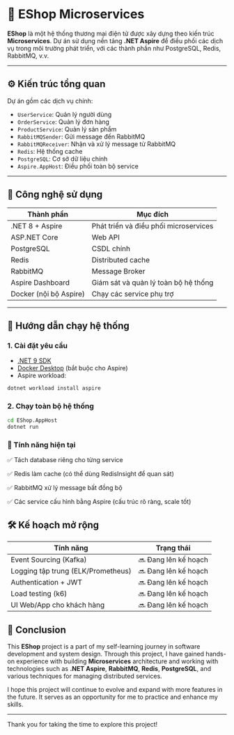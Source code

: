 # 🛒 EShop Microservices

**EShop** là một hệ thống thương mại điện tử được xây dựng theo kiến trúc **Microservices**. Dự án sử dụng nền tảng **.NET Aspire** để điều phối các dịch vụ trong môi trường phát triển, với các thành phần như PostgreSQL, Redis, RabbitMQ, v.v.

---

## ⚙️ Kiến trúc tổng quan

Dự án gồm các dịch vụ chính:

- `UserService`: Quản lý người dùng
- `OrderService`: Quản lý đơn hàng
- `ProductService`: Quản lý sản phẩm
- `RabbitMQSender`: Gửi message đến RabbitMQ
- `RabbitMQReceiver`: Nhận và xử lý message từ RabbitMQ
- `Redis`: Hệ thống cache
- `PostgreSQL`: Cơ sở dữ liệu chính
- `Aspire.AppHost`: Điều phối toàn bộ service

---

## 🧱 Công nghệ sử dụng

| Thành phần        | Mục đích                             |
|------------------|--------------------------------------|
| .NET 8 + Aspire  | Phát triển và điều phối microservices |
| ASP.NET Core     | Web API                              |
| PostgreSQL       | CSDL chính                           |
| Redis            | Distributed cache                    |
| RabbitMQ         | Message Broker                       |
| Aspire Dashboard | Giám sát và quản lý toàn bộ hệ thống |
| Docker (nội bộ Aspire) | Chạy các service phụ trợ       |

---

## 🚀 Hướng dẫn chạy hệ thống

### 1. Cài đặt yêu cầu

- [.NET 9 SDK](https://dotnet.microsoft.com/download)
- [Docker Desktop](https://www.docker.com/products/docker-desktop/) (bắt buộc cho Aspire)
- Aspire workload:

```bash
dotnet workload install aspire
```
### 2. Chạy toàn bộ hệ thống
```bash
cd EShop.AppHost
dotnet run
```

### 🧪 Tính năng hiện tại

✅ Tách database riêng cho từng service

✅ Redis làm cache (có thể dùng RedisInsight để quan sát)

✅ RabbitMQ xử lý message bất đồng bộ

✅ Các service cấu hình bằng Aspire (cấu trúc rõ ràng, scale tốt)

## 🛠 Kế hoạch mở rộng

| Tính năng                            | Trạng thái           |
|-------------------------------------|----------------------|
| Event Sourcing (Kafka)              | 🔜 Đang lên kế hoạch |
| Logging tập trung (ELK/Prometheus)  | 🔜 Đang lên kế hoạch |
| Authentication + JWT                | 🔜 Đang lên kế hoạch |
| Load testing (k6)                   | 🔜 Đang lên kế hoạch |
| UI Web/App cho khách hàng           | 🔜 Đang lên kế hoạch |

## 📝 Conclusion

This **EShop** project is a part of my self-learning journey in software development and system design. Through this project, I have gained hands-on experience with building **Microservices** architecture and working with technologies such as **.NET Aspire**, **RabbitMQ**, **Redis**, **PostgreSQL**, and various techniques for managing distributed services.

I hope this project will continue to evolve and expand with more features in the future. It serves as an opportunity for me to practice and enhance my skills.

---

Thank you for taking the time to explore this project!
